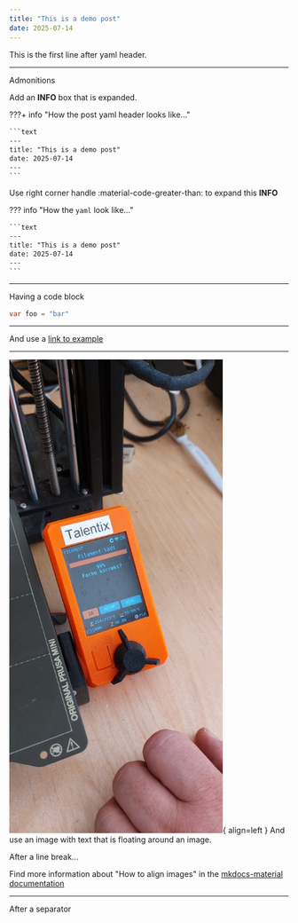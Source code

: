 ```yaml
---
title: "This is a demo post"
date: 2025-07-14
---
```


This is the first line after yaml header.

---

Admonitions

Add an **INFO** box that is expanded.

???+ info "How the post yaml header looks like..."

    ```text
    ---
    title: "This is a demo post"
    date: 2025-07-14
    ---
    ```

Use right corner handle :material-code-greater-than: to expand this **INFO**

??? info "How the `yaml` look like..."

    ```text
    ---
    title: "This is a demo post"
    date: 2025-07-14
    ---
    ```



---

Having a code block

```csharp
var foo = "bar"

```

---

And use a [link to example](https://example.com)

---

![talentix 3d printer](../images/20250621_110402Klein.jpg){ align=left }
And use an image with text that is floating around an image.

After a line break...

Find more information about "How to align images" in the [mkdocs-material documentation](https://squidfunk.github.io/mkdocs-material/reference/images/#image-alignment)

---

After a separator